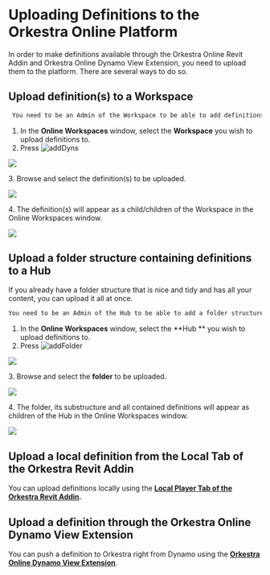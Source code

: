 # Uploading Definitions to the Orkestra Online Platform

In order to make definitions available through the Orkestra Online Revit Addin and Orkestra Online Dynamo View Extension, you need to upload them to the platform. There are several ways to do so.

## Upload definition(s) to a Workspace

```diff
 You need to be an Admin of the Workspace to be able to add definitions to it.
```

1. In the **Online Workspaces** window, select the **Workspace** you wish to upload definitions to.
2. Press ![addDyns](https://datashapes.files.wordpress.com/2020/05/adddyns.png?)

![](https://datashapes.files.wordpress.com/2020/05/adddynssteps.png?)

&#x20;  3\. Browse and select the definition(s) to be uploaded.

![](https://datashapes.files.wordpress.com/2020/05/browsedyn.png?)

&#x20;  4\. The definition(s) will appear as a child/children of the Workspace in the Online Workspaces window.

![](https://datashapes.files.wordpress.com/2020/05/addeddyns.png?)

## Upload a folder structure containing definitions to a Hub

If you already have a folder structure that is nice and tidy and has all your content, you can upload it all at once.

```diff
You need to be an Admin of the Hub to be able to add a folder structure containing definitions to it.
```

1. In the **Online Workspaces** window, select the **Hub ** you wish to upload definitions to.
2. Press ![addFolder](https://datashapes.files.wordpress.com/2020/05/uploadfolder.png?)

![](https://datashapes.files.wordpress.com/2020/05/uploadfoldersteps.png?)

&#x20;  3\. Browse and select the **folder** to be uploaded.

![](https://datashapes.files.wordpress.com/2020/05/browsedynfolder.png?)

&#x20;  4\. The folder, its substructure and all contained definitions will appear as children of the Hub in the Online Workspaces window.

![](https://datashapes.files.wordpress.com/2020/05/loadedfolder.png?)

## Upload a local definition from the Local Tab of the Orkestra Revit Addin

You can upload definitions locally using the [**Local Player Tab of the Orkestra Revit Addin**](../orkestra-revit-addin/orkestra-local-player-tab.md#uploading-a-local-definition-to-an-online-workspace)**.**

## Upload a definition through the Orkestra Online Dynamo View Extension

You can push a definition to Orkestra right from Dynamo using the [**Orkestra Online Dynamo View Extension**](../orkestra-dynamo-view-extension/orkestra-view-extension-local-tab.md#uploading-a-local-definition-to-an-online-workspace).
